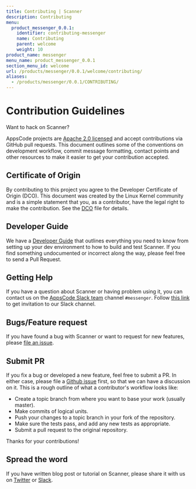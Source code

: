 ```yaml
---
title: Contributing | Scanner
description: Contributing
menu:
  product_messenger_0.0.1:
    identifier: contributing-messenger
    name: Contributing
    parent: welcome
    weight: 10
product_name: messenger
menu_name: product_messenger_0.0.1
section_menu_id: welcome
url: /products/messenger/0.0.1/welcome/contributing/
aliases:
  - /products/messenger/0.0.1/CONTRIBUTING/
---
```


# Contribution Guidelines
Want to hack on Scanner?

AppsCode projects are [Apache 2.0 licensed](https://github.com/kubeware/messenger/blob/master/LICENSE) and accept contributions via
GitHub pull requests.  This document outlines some of the conventions on
development workflow, commit message formatting, contact points and other
resources to make it easier to get your contribution accepted.

## Certificate of Origin

By contributing to this project you agree to the Developer Certificate of
Origin (DCO). This document was created by the Linux Kernel community and is a
simple statement that you, as a contributor, have the legal right to make the
contribution. See the [DCO](https://github.com/kubeware/messenger/blob/master/DCO) file for details.

## Developer Guide

We have a [Developer Guide](/docs/setup/developer-guide/overview.md) that outlines everything you need to know from setting up your
dev environment to how to build and test Scanner. If you find something undocumented or incorrect along the way,
please feel free to send a Pull Request.

## Getting Help

If you have a question about Scanner or having problem using it, you can contact us on the [AppsCode Slack team](https://appscode.slack.com/messages/CAER85GPK/details/) channel `#messenger`. Follow [this link](https://slack.appscode.com) to get invitation to our Slack channel.

## Bugs/Feature request

If you have found a bug with Scanner or want to request for new features, please [file an issue](https://github.com/kubeware/messenger/issues/new).

## Submit PR

If you fix a bug or developed a new feature, feel free to submit a PR. In either case, please file a [Github issue](https://github.com/kubeware/messenger/issues/new) first, so that we can have a discussion on it. This is a rough outline of what a contributor's workflow looks like:

- Create a topic branch from where you want to base your work (usually master).
- Make commits of logical units.
- Push your changes to a topic branch in your fork of the repository.
- Make sure the tests pass, and add any new tests as appropriate.
- Submit a pull request to the original repository.

Thanks for your contributions!

## Spread the word

If you have written blog post or tutorial on Scanner, please share it with us on [Twitter](https://twitter.com/AppsCodeHQ) or [Slack](https://slack.appscode.com).
